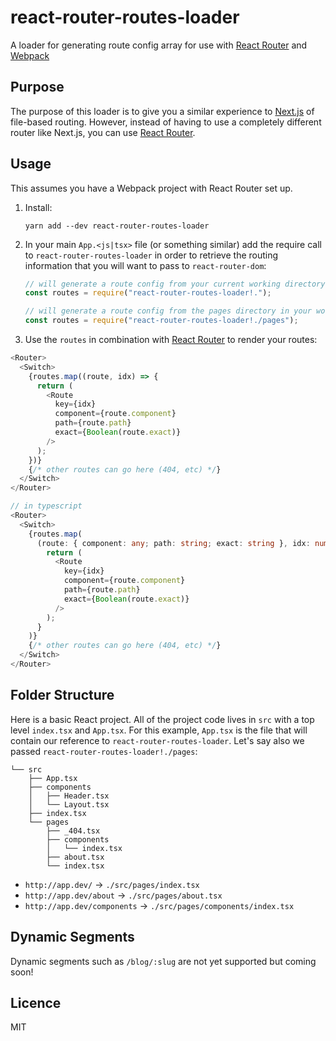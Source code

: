 # react-router-routes-loader

A loader for generating route config array for use with [React Router](https://github.com/ReactTraining/react-router) and [Webpack](https://github.com/webpack/webpack)

## Purpose

The purpose of this loader is to give you a similar experience to [Next.js](https://nextjs.org/) of file-based routing. However, instead of having to use a completely different router like Next.js, you can use [React Router](https://github.com/ReactTraining/react-router).

## Usage

This assumes you have a Webpack project with React Router set up.

1. Install:

   `yarn add --dev react-router-routes-loader`

2. In your main `App.<js|tsx>` file (or something similar) add the require call to `react-router-routes-loader` in order to retrieve the routing information that you will want to pass to `react-router-dom`:

   ```js
   // will generate a route config from your current working directory
   const routes = require("react-router-routes-loader!.");

   // will generate a route config from the pages directory in your working directory (similar to Next.js)
   const routes = require("react-router-routes-loader!./pages");
   ```

3. Use the `routes` in combination with [React Router](https://github.com/ReactTraining/react-router) to render your routes:

```javascript
<Router>
  <Switch>
    {routes.map((route, idx) => {
      return (
        <Route
          key={idx}
          component={route.component}
          path={route.path}
          exact={Boolean(route.exact)}
        />
      );
    })}
    {/* other routes can go here (404, etc) */}
  </Switch>
</Router>
```

```typescript
// in typescript
<Router>
  <Switch>
    {routes.map(
      (route: { component: any; path: string; exact: string }, idx: number) => {
        return (
          <Route
            key={idx}
            component={route.component}
            path={route.path}
            exact={Boolean(route.exact)}
          />
        );
      }
    )}
    {/* other routes can go here (404, etc) */}
  </Switch>
</Router>
```

## Folder Structure

Here is a basic React project. All of the project code lives in `src` with a top level `index.tsx` and `App.tsx`. For this example, `App.tsx` is the file that will contain our reference to `react-router-routes-loader`. Let's say also we passed `react-router-routes-loader!./pages`:

```
└── src
    ├── App.tsx
    ├── components
    │   ├── Header.tsx
    │   └── Layout.tsx
    ├── index.tsx
    └── pages
        ├── _404.tsx
        ├── components
        │   └── index.tsx
        ├── about.tsx
        └── index.tsx
```

- `http://app.dev/` -> `./src/pages/index.tsx`
- `http://app.dev/about` -> `./src/pages/about.tsx`
- `http://app.dev/components` -> `./src/pages/components/index.tsx`

## Dynamic Segments

Dynamic segments such as `/blog/:slug` are not yet supported but coming soon!

## Licence

MIT
